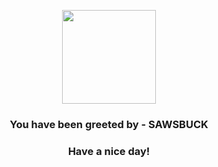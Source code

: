 <p align="center">
            <img src="https://raw.githubusercontent.com/PokeAPI/sprites/master/sprites/pokemon/586.png" width="150" height="150">
          </p>
          <h3 align="center">You have been greeted by - <b>SAWSBUCK</b></h3>
          <h3 align="center">Have a nice day!</h3>
